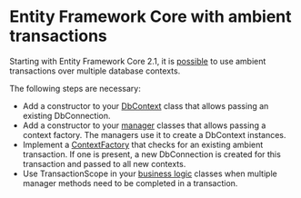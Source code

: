 # Entity Framework Core with ambient transactions

Starting with Entity Framework Core 2.1, it is [possible](https://docs.microsoft.com/en-us/ef/core/saving/transactions#using-systemtransactions) to use ambient transactions over multiple database contexts.

The following steps are necessary:

* Add a constructor to your [DbContext](Sample.EntityFramework/Context.cs) class that allows passing an existing DbConnection.
* Add a constructor to your [manager](Sample.EntityFramework/ItemManager.cs) classes that allows passing a context factory. The managers use it to create a DbContext instances.
* Implement a [ContextFactory](Sample.EntityFramework/TransactionAwareContextFactory.cs) that checks for an existing ambient transaction. If one is present, a new DbConnection is created for this transaction and passed to all new contexts.
* Use TransactionScope in your [business logic](Sample.BusinessLogic/ItemLogic.cs) classes when multiple manager methods need to be completed in a transaction.
